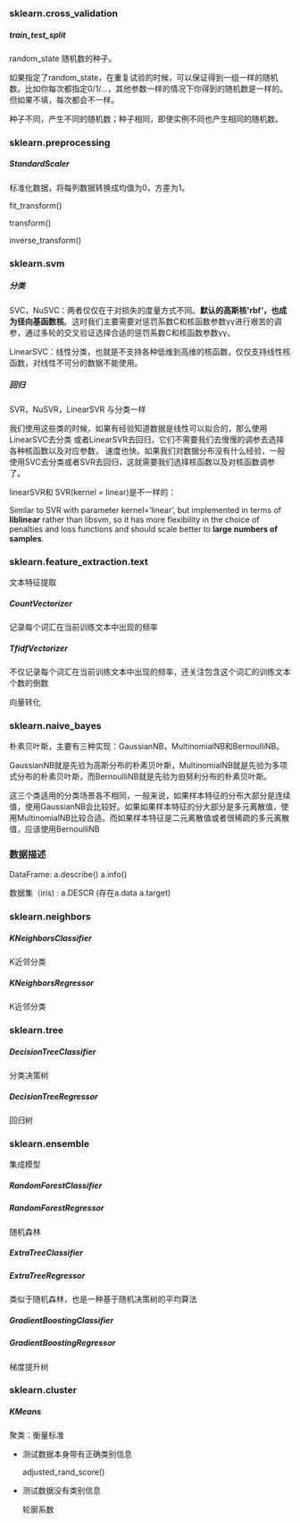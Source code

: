 ### sklearn.cross_validation

##### train_test_split

random_state      随机数的种子。

如果指定了random_state，在重复试验的时候，可以保证得到一组一样的随机数。比如你每次都指定0/1/...，其他参数一样的情况下你得到的随机数是一样的。但如果不填，每次都会不一样。

种子不同，产生不同的随机数；种子相同，即使实例不同也产生相同的随机数。

### sklearn.preprocessing

##### StandardScaler

标准化数据，将每列数据转换成均值为0，方差为1。

fit_transform()

transform()

inverse_transform()

### sklearn.svm

##### 分类

SVC，NuSVC：两者仅仅在于对损失的度量方式不同。**默认的高斯核'rbf‘，也成为径向基函数核**。这时我们主要需要对惩罚系数C和核函数参数γγ进行艰苦的调参，通过多轮的交叉验证选择合适的惩罚系数C和核函数参数γγ。

LinearSVC：线性分类，也就是不支持各种低维到高维的核函数，仅仅支持线性核函数，对线性不可分的数据不能使用。

##### 回归

SVR，NuSVR，LinearSVR    与分类一样

我们使用这些类的时候，如果有经验知道数据是线性可以拟合的，那么使用LinearSVC去分类 或者LinearSVR去回归，它们不需要我们去慢慢的调参去选择各种核函数以及对应参数， 速度也快。如果我们对数据分布没有什么经验，一般使用SVC去分类或者SVR去回归，这就需要我们选择核函数以及对核函数调参了。

linearSVR和 SVR(kernel = linear)是不一样的：

Similar to SVR with parameter kernel=’linear’, but implemented in terms of **liblinear** rather than libsvm, so it has more flexibility in the choice of penalties and loss functions and should scale better to **large numbers of samples**.

### sklearn.feature_extraction.text

文本特征提取

##### CountVectorizer

记录每个词汇在当前训练文本中出现的频率

##### TfidfVectorizer

不仅记录每个词汇在当前训练文本中出现的频率，还关注包含这个词汇的训练文本个数的倒数

向量转化

### sklearn.naive_bayes

朴素贝叶斯，主要有三种实现：GaussianNB，MultinomialNB和BernoulliNB。

GaussianNB就是先验为高斯分布的朴素贝叶斯，MultinomialNB就是先验为多项式分布的朴素贝叶斯，而BernoulliNB就是先验为伯努利分布的朴素贝叶斯。

这三个类适用的分类场景各不相同，一般来说，如果样本特征的分布大部分是连续值，使用GaussianNB会比较好。如果如果样本特征的分大部分是多元离散值，使用MultinomialNB比较合适。而如果样本特征是二元离散值或者很稀疏的多元离散值，应该使用BernoulliNB

### 数据描述

DataFrame: a.describe()    a.info()

数据集（iris) : a.DESCR    (存在a.data a.target)

### sklearn.neighbors

##### KNeighborsClassifier

K近邻分类

##### KNeighborsRegressor

K近邻分类

### sklearn.tree

##### DecisionTreeClassifier

分类决策树

##### DecisionTreeRegressor

回归树

### sklearn.ensemble

集成模型

##### RandomForestClassifier

##### RandomForestRegressor

随机森林

##### ExtraTreeClassifier

##### ExtraTreeRegressor

类似于随机森林，也是一种基于随机决策树的平均算法

##### GradientBoostingClassifier

##### GradientBoostingRegressor

梯度提升树

### sklearn.cluster

##### KMeans

聚类：衡量标准

- 测试数据本身带有正确类别信息

  adjusted_rand_score()

- 测试数据没有类别信息

  轮廓系数

